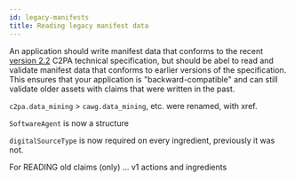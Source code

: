 ```yaml
---
id: legacy-manifests
title: Reading legacy manifest data
---
```


An application should write manifest data that conforms to the recent [version 2.2](https://c2pa.org/specifications/specifications/2.2/specs/C2PA_Specification.html) C2PA technical specification, but should be abel to read and validate manifest data that conforms to earlier versions of the specification.  This ensures that your application is "backward-compatible" and can still validate older assets with claims that were written in the past.

<div class="review-comment">

`c2pa.data_mining` > `cawg.data_mining`, etc. were renamed, with xref.

`SoftwareAgent` is now a structure

`digitalSourceType` is now required on every ingredient, previously it was not.

For READING old claims (only) … v1 actions and ingredients
</div>
